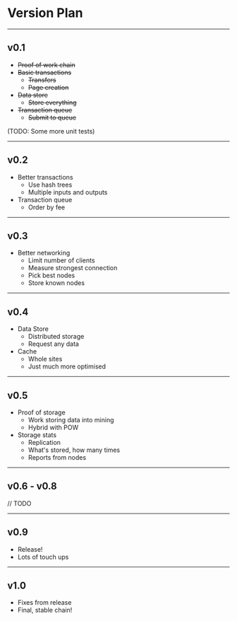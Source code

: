 
# Version Plan
---------------------

## v0.1
- ~~Proof of work chain~~
- ~~Basic transactions~~
    - ~~Transfers~~
    - ~~Page creation~~
- ~~Data store~~
    - ~~Store everything~~
- ~~Transaction queue~~
    - ~~Submit to queue~~

(TODO: Some more unit tests)

---------------------

## v0.2
- Better transactions
    - Use hash trees
    - Multiple inputs and outputs
- Transaction queue
    - Order by fee

---------------------

## v0.3
- Better networking
    - Limit number of clients
    - Measure strongest connection
    - Pick best nodes
    - Store known nodes

---------------------

## v0.4
- Data Store
    - Distributed storage
    - Request any data
- Cache
    - Whole sites
    - Just much more optimised

---------------------

## v0.5
- Proof of storage
    - Work storing data into mining
    - Hybrid with POW
- Storage stats
    - Replication
    - What's stored, how many times
    - Reports from nodes

---------------------

## v0.6 - v0.8
// TODO

---------------------

## v0.9
- Release!
- Lots of touch ups

---------------------

## v1.0
- Fixes from release
- Final, stable chain!


